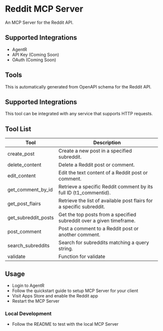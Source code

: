 
# Reddit MCP Server

An MCP Server for the Reddit API.

## Supported Integrations

- AgentR
- API Key (Coming Soon)
- OAuth (Coming Soon)

## Tools

This is automatically generated from OpenAPI schema for the Reddit API.

## Supported Integrations

This tool can be integrated with any service that supports HTTP requests.

## Tool List

| Tool | Description |
|------|-------------|
| create_post | Create a new post in a specified subreddit. |
| delete_content | Delete a Reddit post or comment. |
| edit_content | Edit the text content of a Reddit post or comment. |
| get_comment_by_id | Retrieve a specific Reddit comment by its full ID (t1_commentid). |
| get_post_flairs | Retrieve the list of available post flairs for a specific subreddit. |
| get_subreddit_posts | Get the top posts from a specified subreddit over a given timeframe. |
| post_comment | Post a comment to a Reddit post or another comment. |
| search_subreddits | Search for subreddits matching a query string. |
| validate | Function for validate |



## Usage

- Login to AgentR
- Follow the quickstart guide to setup MCP Server for your client
- Visit Apps Store and enable the Reddit app
- Restart the MCP Server

### Local Development

- Follow the README to test with the local MCP Server
